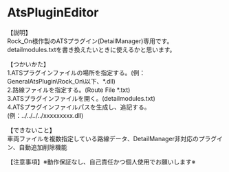 # AtsPluginEditor
【説明】  
Rock_On様作製のATSプラグイン(DetailManager)専用です。  
detailmodules.txtを書き換えたいときに使えるかと思います。  
  
【つかいかた】  
1.ATSプラグインファイルの場所を指定する。(例：GeneralAtsPlugin\Rock_On\以下、*.dll)  
2.路線ファイルを指定する。(Route File *.txt)  
3.ATSプラグインファイルを開く。(detailmodules.txt)  
4.ATSプラグインファイルパスを生成し、追記する。(例：../../../../xxxxxxxxx.dll)  
  
【できないこと】  
車両ファイルを複数指定している路線データ、DetailManager非対応のプラグイン、自動追加削除機能   
  
【注意事項】※動作保証なし、自己責任かつ個人使用でお願いします※  

